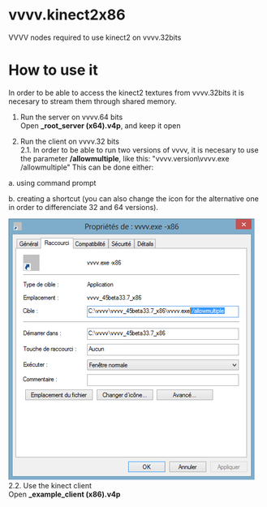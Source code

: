 # vvvv.kinect2x86
VVVV nodes required to use kinect2 on vvvv.32bits

# How to use it
In order to be able to access the kinect2 textures from vvvv.32bits it is necesary to stream them through shared memory.

1. Run the server on vvvv.64 bits<br/>
Open **_root_server (x64).v4p**, and keep it open

2. Run the client on vvvv.32 bits<br/>
2.1. In order to be able to run two versions of vvvv, it is necesary to use the parameter **/allowmultiple**, like this:
    "vvvv.version\vvvv.exe /allowmultiple"
This can be done either:<br/>

  a. using command prompt 
  
  b. creating a shortcut (you can also change the icon for the alternative one in order to differenciate 32 and 64 versions).

![Image of how to setup the shortcut](https://github.com/joansolroo/vvvv.kinect2x86/blob/master/Documentation/vvvv_allowmultiple.png)
<br/>
2.2. Use the kinect client<br/>
Open **_example_client (x86).v4p**
